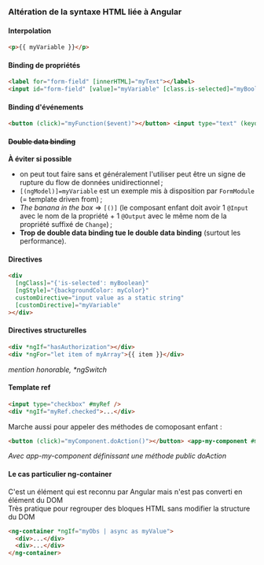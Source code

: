### Altération de la syntaxe HTML liée à Angular

#### Interpolation

```html
<p>{{ myVariable }}</p>
```

#### Binding de propriétés

```html
<label for="form-field" [innerHTML]="myText"></label>
<input id="form-field" [value]="myVariable" [class.is-selected]="myBoolean" [style.width.%]="myNumber" />
```

#### Binding d'événements

```html
<button (click)="myFunction($event)"></button> <input type="text" (keydown.space)="reactToSpace()" />
```

#### ~~Double data binding~~

**À éviter si possible**

- on peut tout faire sans et généralement l'utiliser peut être un signe de rupture du flow de données unidirectionnel ;
- `[(ngModel)]=myVariable` est un exemple mis à disposition par `FormModule` (= template driven from) ;
- _The banana in the box_ => `[()]` (le composant enfant doit avoir 1 `@Input` avec le nom de la propriété + 1 `@Output` avec le même nom de la propriété suffixé de `Change`) ;
- **Trop de double data binding tue le double data binding** (surtout les performance).

#### Directives

```html
<div
  [ngClass]="{'is-selected': myBoolean}"
  [ngStyle]="{backgroundColor: myColor}"
  customDirective="input value as a static string"
  [customDirective]="myVariable"
></div>
```

#### Directives structurelles

```html
<div *ngIf="hasAuthorization"></div>
<div *ngFor="let item of myArray">{{ item }}</div>
```

_mention honorable, \*ngSwitch_

#### Template ref

```html
<input type="checkbox" #myRef />
<div *ngIf="myRef.checked">...</div>
```

Marche aussi pour appeler des méthodes de comoposant enfant&nbsp;:

```html
<button (click)="myComponent.doAction()"></button> <app-my-component #myComponent></app-my-component>
```

_Avec app-my-component définissant une méthode public doAction_

#### Le cas particulier ng-container

C'est un élément qui est reconnu par Angular mais n'est pas converti en élément du DOM<br>
Très pratique pour regrouper des bloques HTML sans modifier la structure du DOM

```html
<ng-container *ngIf="myObs | async as myValue">
  <div>...</div>
  <div>...</div>
</ng-container>
```
